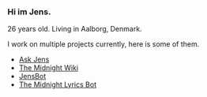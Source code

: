 ### Hi im Jens.
26 years old. Living in Aalborg, Denmark.

I work on multiple projects currently, here is some of them.

* [Ask Jens](https://askjens.themidnight.wiki)
* [The Midnight Wiki](https://themidnight.wiki)
* [JensBot](https://jensbot.dk)
* [The Midnight Lyrics Bot](https://twitter.com/TheMidnightLyri)
